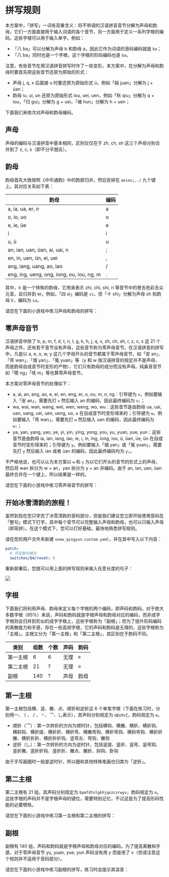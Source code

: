 <script setup>
import Practice from '../components/Practice.vue'
import roots from './roots.yaml'

const 声韵 = Object.entries({
  // 声母
  zh: 'z',
  ch: 'c',
  sh: 's',
  er: 'a',
  ir: 'a',
  i: 'i',
  'u ü': 'u',
  // 韵母：开口呼
  'a ia ua': 'a',
  'e ie üe': 'e',
  'o io uo': 'o',
  'ai uai': ';',
  'ei uei': ',',
  'ao iao': '/',
  'ou iou': '.',
  'an ian uan üan': ';',
  'en in uen ün': ',',
  'ang iang uang': '/',
  'eng ing ueng ong iong': '.'
})

const 零声母音节 = Object.entries({
  // 韵母：开口呼
  a: 'va',
  ai: 'v;',
  ao: 'v/',
  an: 'v;',
  ang: 'v/',
  e: 've',
  ei: 'v,',
  en: 'v,',
  eng: 'v.',
  er: 'va',
  o: 'vo',
  ou: 'v.',
  // 韵母：合口呼
  wu: 'wu',
  wa: 'wa',
  wai: 'w;',
  wan: 'w;',
  wang: 'w/',
  wo: 'wo',
  wei: 'w,',
  wen: 'w,',
  weng: 'w.',
  // 韵母：齐齿呼
  yi: 'yi',
  ya: 'ya',
  yao: 'y/',
  yan: 'y;',
  yang: 'y/',
  ye: 'ye',
  yin: 'y,',
  ying: 'y.',
  yo: 'yo',
  yong: 'y.',
  you: 'y.',
  // 韵母：撮口呼
  yu: 'yu',
  yuan: 'y;',
  yue: 'ye',
  yun: 'y,',
});

const 主根 = roots.filter(x => !("读音" in x)).map(x => [x.字根, x.编码]);
const 副根 = roots.filter(x => "读音" in x).map(x => [`${x.字根} [${x.读音}]`, x.编码]);
</script>

# 拼写规则

本方案中，「拼写」一词有双重含义：将不带调的汉语拼音音节分解为声母和韵母，它们一方面直接用于输入词语的各个音节，另一方面用于定义一系列字根的编码，这些字根可以用于输入单字。例如：

- 「八 ba」可以分解为声母 b 和韵母 a，因此它作为词语的音码编码就是 `ba`；
- 「八 ba」同时也是一个字根，这个字根的形码编码也是 `ba`。

注意，有些音节在用汉语拼音拼写时作了一些变形，本方案中，在分解为声母和韵母时要首先把这些音节还原为原始的形式：

- 声母 j, q, x 后面接 u 时要还原为原始形式 ü，例如「娟 juan」分解为 j + üan；
- 韵母 iu, ui, un 还原为原始形式 iou, uei, uen，例如「秋 qiu」分解为 q + iou，「归 gui」分解为 g + uei，「魂 hun」分解为 h + uen；

下面我们来依次对声母和韵母编码。

## 声母

声母的编码与汉语拼音中基本相同，区别仅仅在于 zh, ch, sh 这三个声母分别合并到了 z, c, s（即不分平翘舌）。

## 韵母

韵母首先大致按照《中华通韵》中的韵部归并，然后安排在 `aeiou;,./` 九个键上。其对应关系如下表：

| 韵母                                      | 编码 |
| ----------------------------------------- | ---- |
| a, ia, ua, er, ir                         | a    |
| o, io, uo                                 | o    |
| e, ie, üe                                 | e    |
| i                                         | i    |
| u, ü                                      | u    |
| an, ian, uan, üan, ai, uai, n             | ;    |
| en, in, uen, ün, ei, uei                  | ,    |
| ang, iang, uang, ao, iao                  | /    |
| eng, ing, ueng, ong, iong, ou, iou, ng, m | .    |

其中，ir 是一个特殊的韵母，它用来表示 zhi, chi, shi, ri 等音节中的卷舌色彩舌尖元音，且归并到 er。例如，「四 si」编码是 `si`，但「十 shi」分解为声母 sh 和韵母 ir，编码为 `sa`。

请您在下面的小游戏中练习声母和韵母的拼写：

<Practice :data="声韵" name="冰雪清韵-声韵" />

## 零声母音节

汉语拼音中除了 b, p, m, f, d, t, n, l, g, k, h, j, q, x, zh, ch, sh, r, z, c, s 这 21 个声母之外，还有若干音节没有声母，这些音节称为零声母音节。在汉语拼音的拼写中，凡是以 a, e, o, w, y 这几个字母开头的音节都属于零声母音节，如「安 an」、「弯 wan」、「烟 yan」、「冤 yuan」等（y 和 w 按汉语拼音的规定并不是声母，而是韵母自成音节时变形的产物），它们只有韵母的成分而没有声母。纯鼻音音节如「嗯 ng」「呒 m」等也算零声母音节。

本方案对零声母音节的处理如下：

- a, ai, an, ang, ao, e, ei, en, eng, er, o, ou, m, n, ng：引导键为 `v`。例如要输入「安 an」，需要先打 `v` 然后输入 an 的编码，因此最终编码为 `v;`；
- wa, wai, wan, wang, wei, wen, weng, wo, wu：这些音节是由韵母 ua, uai, uan, uang, uei, uen, ueng, uo, u 在自成音节时变形得来的；引导键为 `w`。例如要输入「弯 wan」，需要先打 `w` 然后输入 uan 的编码，因此最终编码为 `w;`；
- ya, yan, yang, yao, ye, yi, yin, ying, yong, you, yu, yuan, yue, yun：这些音节是由韵母 ia, ian, iang, iao, ie, i, in, ing, iong, iou, ü, üan, üe, ün 在自成音节时变形得来的；引导键为 `y`。例如要输入「烟 yan」或「冤 yuan」，需要先打 `y` 然后输入 ian 或者 üan 的编码，因此最终编码均为 `y;`。

不严格地说，也可以认为本方案以 `w` 和 `y` 为以它们开头的音节的形式上的声母，然后将 wan 拆分为 w + an，yan 拆分为 y + an 并编码。由于 an, ian, uan, üan 最终合并在一个键上，所以结果是一样的。

请您在下面的小游戏中练习零声母音节的拼写：

<Practice :data="零声母音节" name="冰雪清韵-零声母音节" />

## 开始冰雪清韵的旅程！

虽然到现在您只学完了冰雪清韵的音码部分，但是我们建议您立即开始使用音码在「整句」模式下打字，其中每个音节可以完整输入声母和韵母，也可以只输入声母（即简拼）。在这个模式下，您可以打好基础，最快地熟悉拼写规则。

请在您的用户文件夹新建 `snow_qingyun.custom.yaml`，并在其中写入以下内容：

```yaml
patch:
  # 开启整句模式
  switches/@4/reset: 0
```

重新部署后，您就可以用上面的拼写规则来输入任意长度的句子：

![](https://images.tansongchen.com/1758925916.png)

## 字根

下面我们将利用声母、韵母来定义每个字根的两个编码，即声码和韵码。对于绝大多数字根（85%）来说，声码和韵码就是字根声母和韵母对应的编码，而非成字字根则会归并到形似的成字字根上，这些字根称为「副根」；但为了提升形码编码的离散能力和手感，存在一些高频字根，它的声码和韵码是无理的，这些字根称为「主根」。主根又分为「第一主根」和「第二主根」，其区别在于韵码不同。

| 类别     | 组数 | 个数 | 声码 | 韵码 |
| -------- | ---- | ---- | ---- | ---- |
| 第一主根 | 6    | 6    | 无理 | `e`  |
| 第二主根 | 21   | ?    | 无理 | `o`  |
| 副根     | 140  | ?    | 声母 | 韵母 |

## 第一主根

第一主根包括横、竖、撇、点、顺折和逆折这 6 个单笔字根（下面在练习时，分别用一、丨、丿、丶、乛、乚表示），其声码分别规定为 `αβγδεζ`，韵码规定为 `e`。

- 顺折（乛）：第一次转折的方向为顺时针，包括横钩、横撇、横折、横折钩、横斜钩、横折提、横折折、横折弯、横撇弯钩、横折弯钩、横斜弯钩、横折折撇、横折折折、横折折折钩、竖弯左、弯钩、撇钩
- 逆折（乚）：第一次转折的方向为逆时针，包括竖提、竖折、竖弯、竖弯钩、竖折撇、竖折折钩、竖折折、撇点、撇折、斜钩、卧钩

由于手写画圈时一般是逆时针，所以圈和其他特殊笔画也归类为「逆折」。

## 第二主根

第二主根有 21 组，其声码分别规定为 `bpmfdtnlgkhjqxzcsrwyv`，韵码规定为 `o`。这些字根的声码并不是字根声母的键位，需要特别记忆，不过这是为了提高形码性能的必要牺牲。

请您在下面的小游戏中练习第一主根和第二主根的拼写：

<Practice :data="主根" name="冰雪清韵-主根" songti />

## 副根

副根有 140 组，声码和韵码就是字根声母和韵母对应的编码。为了提高离散和手感，对于零声母音节 yu, yuan, yue, yun 声码没有用 y 而是用了 v（但请注意这个规则并不适用于音码部分）。

请您在下面的小游戏中练习副根的拼写，练习时会提示其读音：

<Practice :data="副根" name="冰雪清韵-副根" songti />
